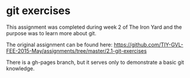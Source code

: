 # git exercises

This assignment was completed during week 2 of The Iron Yard and the purpose was to learn more about git.

The original assignment can be found here: https://github.com/TIY-GVL-FEE-2015-May/assignments/tree/master/2.1-git-exercises


There is a gh-pages branch, but it serves only to demonstrate a basic git knowledge.
